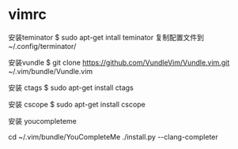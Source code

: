# vimrc
安装teminator
$ sudo apt-get intall teminator
复制配置文件到~/.config/terminator/

安装vundle
$ git clone https://github.com/VundleVim/Vundle.vim.git ~/.vim/bundle/Vundle.vim

安装
ctags
$ sudo apt-get install ctags

安装
cscope
$ sudo apt-get install cscope

安装
youcompleteme

cd ~/.vim/bundle/YouCompleteMe
./install.py --clang-completer
